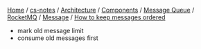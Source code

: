 [Home](https://mengxianbin.github.io) /
[cs-notes](https://mengxianbin.github.io/cs-notes/site) /
[Architecture](https://mengxianbin.github.io/cs-notes/site/Architecture) /
[Components](https://mengxianbin.github.io/cs-notes/site/Architecture/Components) /
[Message Queue](https://mengxianbin.github.io/cs-notes/site/Architecture/Components/Message%20Queue) /
[RocketMQ](https://mengxianbin.github.io/cs-notes/site/Architecture/Components/Message%20Queue/RocketMQ) /
[Message](https://mengxianbin.github.io/cs-notes/site/Architecture/Components/Message%20Queue/RocketMQ/Message) /
[How to keep messages ordered](https://mengxianbin.github.io/cs-notes/site/Architecture/Components/Message%20Queue/RocketMQ/Message/How%20to%20keep%20messages%20ordered)

* mark old message limit
* consume old messages first

